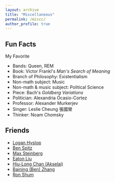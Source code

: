 ```yaml
---
layout: archive
title: "Miscellaneous"
permalink: /miscc/
author_profile: true
---
```


Fun Facts
------
My Favorite <br>
* Bands: Queen, REM <br>
* Book: Victor Frankl's *Man's Search of Meaning*
* Branch of Philosophy: Existentialism
* Non-math subject: Music <br>
* Non-math & music subject: Political Science <br>
* Piece: Bach's *Goldberg Variations* <br>
* Politician: Alexandria Ocasio-Cortez <br>
* Professor: Alexander Murkerjev <br>
* Singer: Leslie Cheung 張國榮 <br>
* Thinker: Noam Chomsky <br>

Friends
------

* <a href="https://loganhyslop.github.io"> Logan Hyslop </a> <br>
* <a href="https://benspitz.com/"> Ben Spitz </a> <br>
* <a href="https://max.steinbergfour.com/"> Max Steinberg </a> <br>
* <a href="https://amgminequality.github.io/"> Eaton Liu </a> <br>
* <a href= "https://akselai.github.io/"> Hiu-Long Chan (Akselai) </a> <br>
* <a href="http://bzhangbp.student.ust.hk/"> Baining (Ben) Zhang </a> <br>
* <a href= "https://teinc3.github.io/"> Ron Shum </a> <br>
